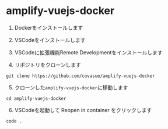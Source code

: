 # amplify-vuejs-docker  


1. Dockerをインストールします

2. VSCodeをインストールします

3. VSCodeに拡張機能Remote Developmentをインストールします

4. リポジトリをクローンします

```
git clone https://github.com/covasue/amplify-vuejs-docker
```

5. クローンした`amplify-vuejs-docker`に移動します

```
cd amplify-vuejs-docker
```

6. VSCodeを起動して Reopen in container をクリックします

```
code .
```

